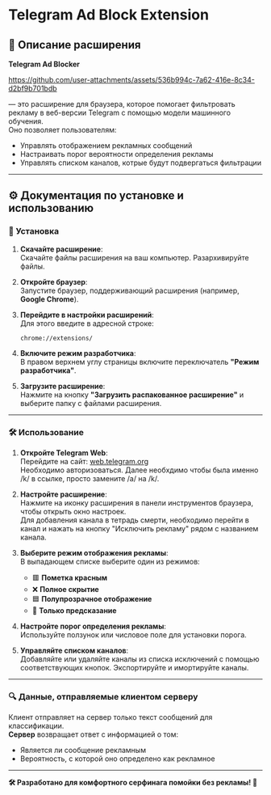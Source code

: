 # Telegram Ad Block Extension

## 📖 Описание расширения

**Telegram Ad Blocker** 

https://github.com/user-attachments/assets/536b994c-7a62-416e-8c34-d2bf9b701bdb

— это расширение для браузера, которое помогает фильтровать рекламу в веб-версии Telegram с помощью модели машинного обучения.  
Оно позволяет пользователям:  
- Управлять отображением рекламных сообщений  
- Настраивать порог вероятности определения рекламы  
- Управлять списком каналов, котрые будут подвергаться фильтрации  

---

## ⚙️ Документация по установке и использованию

### 🚀 Установка

1. **Скачайте расширение**:  
   Скачайте файлы расширения на ваш компьютер. Разархивируйте файлы.

2. **Откройте браузер**:  
   Запустите браузер, поддерживающий расширения (например, **Google Chrome**).  

3. **Перейдите в настройки расширений**:  
   Для этого введите в адресной строке:  
   ```
   chrome://extensions/
   ```  

4. **Включите режим разработчика**:  
   В правом верхнем углу страницы включите переключатель **"Режим разработчика"**.  

5. **Загрузите расширение**:  
   Нажмите на кнопку **"Загрузить распакованное расширение"** и выберите папку с файлами расширения.  

---

### 🛠️ Использование

1. **Откройте Telegram Web**:  
   Перейдите на сайт: [web.telegram.org](https://web.telegram.org/k/)  
   Необходимо авторизоваться. Далее необхдимо чтобы была именно /k/ в ссылке, просто замените /a/ на /k/.

2. **Настройте расширение**:  
   Нажмите на иконку расширения в панели инструментов браузера, чтобы открыть окно настроек.  
   Для добавления канала в тетрадь смерти, необходимо перейти в канал и нажать на кнопку "Исключить рекламу" рядом с названием канала.

3. **Выберите режим отображения рекламы**:  
   В выпадающем списке выберите один из режимов:  
   - 🟥 **Пометка красным**  
   - ❌ **Полное скрытие**  
   - 🟦 **Полупрозрачное отображение**  
   - 🤖 **Только предсказание**  

4. **Настройте порог определения рекламы**:  
   Используйте ползунок или числовое поле для установки порога.  

5. **Управляйте списком каналов**:  
   Добавляйте или удаляйте каналы из списка исключений с помощью соответствующих кнопок.
   Экспортируйте и имортируйте каналы.
  

---

### 🔍 Данные, отправляемые клиентом серверу

Клиент отправляет на сервер только текст сообщений для классификации.  
**Сервер** возвращает ответ с информацией о том:  
- Является ли сообщение рекламным  
- Вероятность, с которой оно определено как рекламное  

---

**🛠️ Разработано для комфортного серфинага помойки без рекламы! 🚀**
